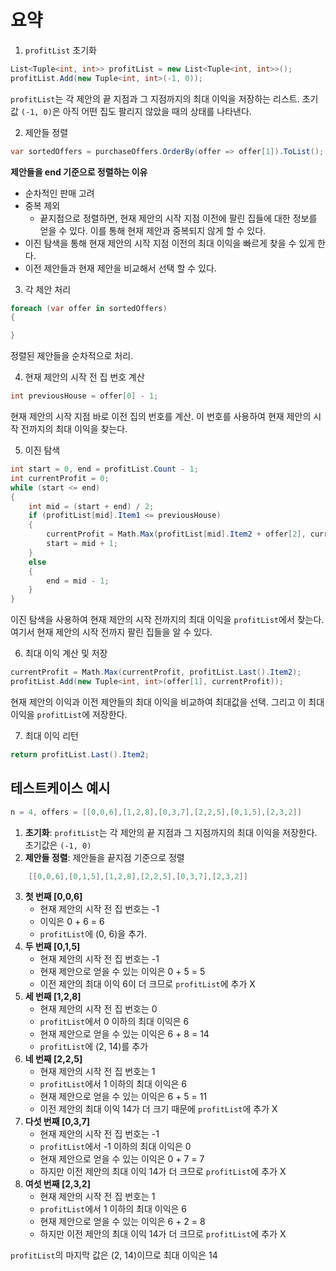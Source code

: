 
# 요약

1. `profitList` 초기화

```csharp
List<Tuple<int, int>> profitList = new List<Tuple<int, int>>();
profitList.Add(new Tuple<int, int>(-1, 0));
```

`profitList`는 각 제안의 끝 지점과 그 지점까지의 최대 이익을 저장하는 리스트.
초기값 `(-1, 0)`은 아직 어떤 집도 팔리지 않았을 때의 상태를 나타낸다.

2. 제안들 정렬

```csharp
var sortedOffers = purchaseOffers.OrderBy(offer => offer[1]).ToList();
```

**제안들을 end 기준으로 정렬하는 이유**

- 순차적인 판매 고려
- 중복 제외
  - 끝지점으로 정렬하면, 현재 제안의 시작 지점 이전에 팔린 집들에 대한 정보를 얻을 수 있다. 이를 통해 현재 제안과 중복되지 않게 할 수 있다.
- 이진 탐색을 통해 현재 제안의 시작 지점 이전의 최대 이익을 빠르게 찾을 수 있게 한다.
- 이전 제안들과 현재 제안을 비교해서 선택 할 수 있다.

3. 각 제안 처리

```csharp
foreach (var offer in sortedOffers)
{

}
```

정렬된 제안들을 순차적으로 처리.

4. 현재 제안의 시작 전 집 번호 계산

```csharp
int previousHouse = offer[0] - 1;
```

현재 제안의 시작 지점 바로 이전 집의 번호를 계산. 이 번호를 사용하여 현재 제안의 시작 전까지의 최대 이익을 찾는다.

5. 이진 탐색

```csharp
int start = 0, end = profitList.Count - 1;
int currentProfit = 0;
while (start <= end)
{
    int mid = (start + end) / 2;
    if (profitList[mid].Item1 <= previousHouse)
    {
        currentProfit = Math.Max(profitList[mid].Item2 + offer[2], currentProfit);
        start = mid + 1;
    }
    else
    {
        end = mid - 1;
    }
}
```

이진 탐색을 사용하여 현재 제안의 시작 전까지의 최대 이익을 `profitList`에서 찾는다. 여기서 현재 제안의 시작 전까지 팔린 집들을 알 수 있다.

6. 최대 이익 계산 및 저장

```csharp
currentProfit = Math.Max(currentProfit, profitList.Last().Item2);
profitList.Add(new Tuple<int, int>(offer[1], currentProfit));
```

현재 제안의 이익과 이전 제안들의 최대 이익을 비교하여 최대값을 선택. 그리고 이 최대 이익을 `profitList`에 저장한다.

7. 최대 이익 리턴

```csharp
return profitList.Last().Item2;
```

## 테스트케이스 예시

```csharp
n = 4, offers = [[0,0,6],[1,2,8],[0,3,7],[2,2,5],[0,1,5],[2,3,2]]
```

1. **초기화**:
`profitList`는 각 제안의 끝 지점과 그 지점까지의 최대 이익을 저장한다. 초기값은 `(-1, 0)`
2. **제안들 정렬**:
제안들을 끝지점 기준으로 정렬

```csharp
    [[0,0,6],[0,1,5],[1,2,8],[2,2,5],[0,3,7],[2,3,2]]
```

3. **첫 번째 [0,0,6]**
    - 현재 제안의 시작 전 집 번호는 -1
    - 이익은 0 + 6 = 6
    - `profitList`에 (0, 6)을 추가.
4. **두 번째 [0,1,5]**
    - 현재 제안의 시작 전 집 번호는 -1
    - 현재 제안으로 얻을 수 있는 이익은 0 + 5 = 5
    - 이전 제안의 최대 이익 6이 더 크므로 `profitList`에 추가 X
5. **세 번째 [1,2,8]**
    - 현재 제안의 시작 전 집 번호는 0
    - `profitList`에서 0 이하의 최대 이익은 6
    - 현재 제안으로 얻을 수 있는 이익은 6 + 8 = 14
    - `profitList`에 (2, 14)를 추가
6. **네 번째 [2,2,5]**
    - 현재 제안의 시작 전 집 번호는 1
    - `profitList`에서 1 이하의 최대 이익은 6
    - 현재 제안으로 얻을 수 있는 이익은 6 + 5 = 11
    - 이전 제안의 최대 이익 14가 더 크기 때문에 `profitList`에 추가 X
7. **다섯 번째  [0,3,7]**
    - 현재 제안의 시작 전 집 번호는 -1
    - `profitList`에서 -1 이하의 최대 이익은 0
    - 현재 제안으로 얻을 수 있는 이익은 0 + 7 = 7
    - 하지만 이전 제안의 최대 이익 14가 더 크므로 `profitList`에 추가 X
8. **여섯 번째 [2,3,2]**
    - 현재 제안의 시작 전 집 번호는 1
    - `profitList`에서 1 이하의 최대 이익은 6
    - 현재 제안으로 얻을 수 있는 이익은 6 + 2 = 8
    - 하지만 이전 제안의 최대 이익 14가 더 크므로 `profitList`에 추가 X

`profitList`의 마지막 값은 (2, 14)이므로 최대 이익은 14
